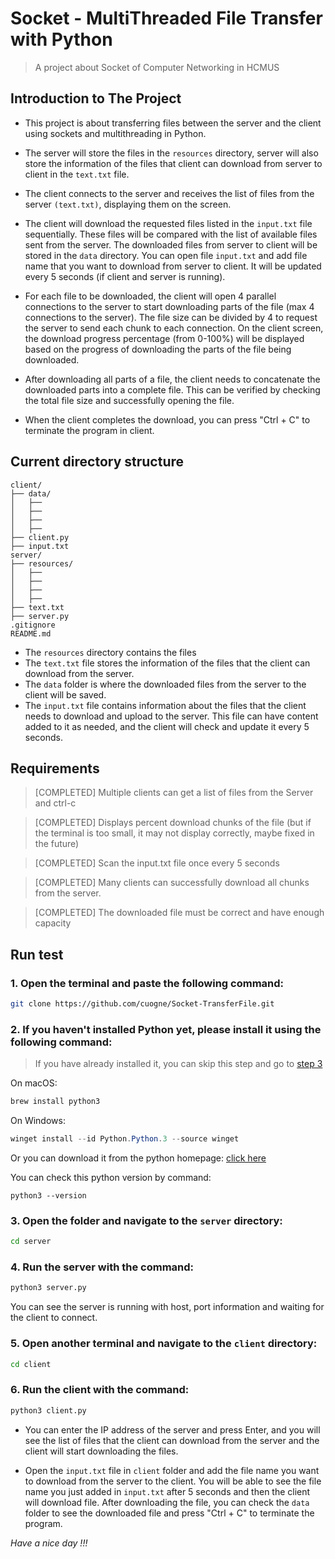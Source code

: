 # Socket - MultiThreaded File Transfer with Python
> A project about Socket of Computer Networking in HCMUS

## Introduction to The Project
- This project is about transferring files between the server and the client using sockets and multithreading in Python. 
- The server will store the files in the `resources` directory, server will also store the information of the files that client can download from server to client in the `text.txt` file.

- The client connects to the server and receives the list of files from the server `(text.txt)`, displaying them on the screen.

- The client will download the requested files listed in the `input.txt` file sequentially. These files will be compared with the list of available files sent from the server. The downloaded files from server to client will be stored in the `data` directory. You can open file `input.txt` and add file name that you want to download from server to client. It will be updated every 5 seconds (if client and server is running).

- For each file to be downloaded, the client will open 4 parallel connections to the server to start downloading parts of the file (max 4 connections to the server). The file size can be divided by 4 to request the server to send each chunk to each connection. On the client screen, the download progress percentage (from 0-100%) will be displayed based on the progress of downloading the parts of the file being downloaded.

- After downloading all parts of a file, the client needs to concatenate the downloaded parts into a complete file. This can be verified by checking the total file size and successfully opening the file.

- When the client completes the download, you can press "Ctrl + C" to terminate the program in client.

## Current directory structure 
```
client/
├── data/  
│   ├── 
│   ├── 
│   ├── 
│   ├── 
├── client.py
├── input.txt
server/
├── resources/
│   ├── 
│   ├── 
│   ├── 
│   ├── 
├── text.txt
├── server.py
.gitignore
README.md
```

- The `resources` directory contains the files
- The `text.txt` file stores the information of the files that the client can download from the server.
- The `data` folder is where the downloaded files from the server to the client will be saved.
- The `input.txt` file contains information about the files that the client needs to download and upload to the server. This file can have content added to it as needed, and the client will check and update it every 5 seconds.

## Requirements

> [COMPLETED] Multiple clients can get a list of files from the Server and ctrl-c

> [COMPLETED] Displays percent download chunks of the file (but if the terminal is too small, it may not display correctly, maybe fixed in the future)

> [COMPLETED] Scan the input.txt file once every 5 seconds

> [COMPLETED] Many clients can successfully download all chunks from the server.

> [COMPLETED] The downloaded file must be correct and have enough capacity

## Run test
### 1. Open the terminal and paste the following command:

```zsh
git clone https://github.com/cuogne/Socket-TransferFile.git
```

### 2. If you haven't installed Python yet, please install it using the following command:

> If you have already installed it, you can skip this step and go to [step 3](#3-open-the-folder-and-navigate-to-the-server-directory)

On macOS:
```zsh
brew install python3
```

On Windows:
```powershell
winget install --id Python.Python.3 --source winget
```

Or you can download it from the python homepage: [click here](https://www.python.org/downloads/)

You can check this python version by command:

```terminal
python3 --version
```

### 3. Open the folder and navigate to the `server` directory:

```zsh
cd server
```

### 4. Run the server with the command:

```zsh
python3 server.py
```

You can see the server is running with host, port information and waiting for the client to connect.

### 5. Open another terminal and navigate to the `client` directory:

```zsh
cd client
```

### 6. Run the client with the command:
```zsh
python3 client.py
```

- You can enter the IP address of the server and press Enter, and you will see the list of files that the client can download from the server and the client will start downloading the files.

- Open the `input.txt` file in `client` folder and add the file name you want to download from the server to the client. You will be able to see the file name you just added in `input.txt` after 5 seconds and then the client will download file. After downloading the file, you can check the `data` folder to see the downloaded file and press "Ctrl + C" to terminate the program.

_Have a nice day !!!_